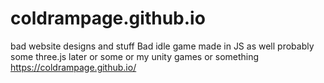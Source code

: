 # coldrampage.github.io
bad website designs and stuff
Bad idle game made in JS as well
probably some three.js later or some or my unity games or something
https://coldrampage.github.io/
